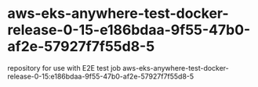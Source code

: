 # aws-eks-anywhere-test-docker-release-0-15-e186bdaa-9f55-47b0-af2e-57927f7f55d8-5
repository for use with E2E test job aws-eks-anywhere-test-docker-release-0-15:e186bdaa-9f55-47b0-af2e-57927f7f55d8-5
